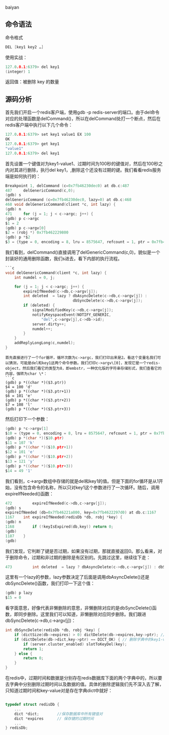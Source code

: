 baiyan

## 命令语法
命令格式
```c
DEL [key1 key2 …]
```
使用实战：
```c
127.0.0.1:6379> del key1
(integer) 1
```
返回值：被删除 key 的数量
## 源码分析
首先我们开启一个redis客户端，使用gdb -p redis-server的端口。由于del命令对应的处理函数是delCommand()，所以在delCommand处打一个断点，然后在redis客户端中执行以下几个命令：
```c
127.0.0.1:6379> set key1 value1 EX 100
OK
127.0.0.1:6379> get key1
"value1"
127.0.0.1:6379> del key1
```
首先设置一个键值对为key1-value1、过期时间为100秒的键值对，然后在100秒之内对其进行删除，执行del key1，,删除这个还没有过期的键。我们看看redis服务端是如何执行的：
```c
Breakpoint 1, delCommand (c=0x7fb46230dec0) at db.c:487
487	    delGenericCommand(c,0);
(gdb) s
delGenericCommand (c=0x7fb46230dec0, lazy=0) at db.c:468
468	void delGenericCommand(client *c, int lazy) {
(gdb) n
471	    for (j = 1; j < c->argc; j++) {
(gdb) p c->argc 
$1 = 2
(gdb) p c->argv[0]
$2 = (robj *) 0x7fb462229800
(gdb) p *$2
$3 = {type = 0, encoding = 8, lru = 8575647, refcount = 1, ptr = 0x7fb462229813}
```
我们看到，delCommand()直接调用了delGenericCommand(c,0)，貌似是一个封装好的通用删除函数，我们s进去，看下内部的执行流程。
```c
```c 
void delGenericCommand(client *c, int lazy) {
    int numdel = 0, j;

    for (j = 1; j < c->argc; j++) {
        expireIfNeeded(c->db,c->argv[j]);
        int deleted  = lazy ? dbAsyncDelete(c->db,c->argv[j]) :
                              dbSyncDelete(c->db,c->argv[j]);
        if (deleted) {
            signalModifiedKey(c->db,c->argv[j]);
            notifyKeyspaceEvent(NOTIFY_GENERIC,
                "del",c->argv[j],c->db->id);
            server.dirty++;
            numdel++;
        }
    }
    addReplyLongLong(c,numdel);
}
```
```
首先直接进行了一个for循环，循环次数为c->argc，我们打印出来是2。看这个变量名我们可以猜测，可能是del和key1这两个命令参数。我们打印c->argv\[0]，发现它是一个redis-object，然后我们看它的类型为8，即embstr，一种优化版的字符串存储形式，我们查看它的内容，强转为char \*：
```c
(gdb) p *((char *)($3.ptr)) 
$4 = 100 'd'
(gdb) p *((char *)($3.ptr+1))
$6 = 101 'e'
(gdb) p *((char *)($3.ptr+2))
$7 = 108 'l'
(gdb) p *((char *)($3.ptr+3))
```
然后打印下一个参数：
```c
(gdb) p *c->argv[1]
$10 = {type = 0, encoding = 8, lru = 8575647, refcount = 1, ptr = 0x7fb4622297e3}
(gdb) p *(char *)($10.ptr)
$11 = 107 'k'
(gdb) p *((char *)($10.ptr+1))
$12 = 101 'e'
(gdb) p *((char *)($10.ptr+2))
$13 = 121 'y'
(gdb) p *((char *)($10.ptr+3))
$14 = 49 '1'
```
我们看到，c->argv数组中存储的就是del和key1的值。但是下面的for循环是从1开始，没有包含命令的名称，所以只对key1这个参数进行了一次循环。随后，调用expireIfNeeded()函数：
```c
472	        expireIfNeeded(c->db,c->argv[j]);
(gdb) s
expireIfNeeded (db=0x7fb46221a800, key=0x7fb4622297d0) at db.c:1167
1167	int expireIfNeeded(redisDb *db, robj *key) {
(gdb) n
1168	    if (!keyIsExpired(db,key)) return 0;
(gdb) 
1187	}
(gdb)
```
我们发现，它判断了键是否过期，如果没有过期，那就直接返回0。那么看来，对于删除命令，过期和非过期的删除是有区别的。先跳过这里，继续往下走：
```c
473	        int deleted  = lazy ? dbAsyncDelete(c->db,c->argv[j]) : dbSyncDelete(c->db,c->argv[j]);
```
这里有一个lazy的参数，lazy参数决定了后面是调用dbAsyncDelete()还是dbSyncDelete()函数，我们打印一下这个值：
```c
(gdb) p lazy
$15 = 0
```
看字面意思，好像代表非懒删除的意思，非懒删除对应的是dbSyncDelete()函数，即同步删除。这里我们可以知道，非懒删除对应同步删除。我们跟进dbSyncDelete(c->db,c->argv[j])：
```c
int dbSyncDelete(redisDb *db, robj *key) {
    if (dictSize(db->expires) > 0) dictDelete(db->expires,key->ptr); //删除key1对应的过期时间字典entry
    if (dictDelete(db->dict,key->ptr) == DICT_OK) { // 删除字典中的key1-value1键值对
        if (server.cluster_enabled) slotToKeyDel(key);
        return 1;
    } else {
        return 0;
    }
}
```
在redis中，过期时间和数据是分别存在redis数据库下面的两个字典中的，所以要去字典中分别删除过期时间以及数据的值。具体的删除逻辑我们先不深入去了解，只知道过期时间和key-value对是存在字典dict中就好：
```c

typedef struct redisDb {
    ...
    dict *dict;        //保存数据库中所有键值对
    dict *expires      // 保存键的过期时间
    ...
} redisDb;
```

